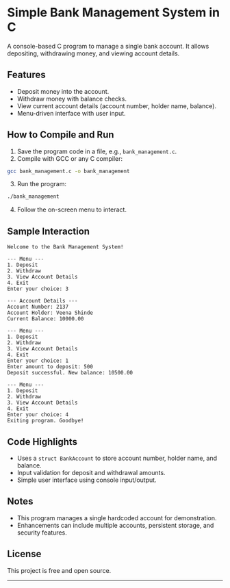

# Simple Bank Management System in C

A console-based C program to manage a single bank account. It allows depositing, withdrawing money, and viewing account details.

## Features

* Deposit money into the account.
* Withdraw money with balance checks.
* View current account details (account number, holder name, balance).
* Menu-driven interface with user input.

## How to Compile and Run

1. Save the program code in a file, e.g., `bank_management.c`.
2. Compile with GCC or any C compiler:

```bash
gcc bank_management.c -o bank_management
```

3. Run the program:

```bash
./bank_management
```

4. Follow the on-screen menu to interact.

## Sample Interaction

```
Welcome to the Bank Management System!

--- Menu ---
1. Deposit
2. Withdraw
3. View Account Details
4. Exit
Enter your choice: 3

--- Account Details ---
Account Number: 2137
Account Holder: Veena Shinde
Current Balance: 10000.00

--- Menu ---
1. Deposit
2. Withdraw
3. View Account Details
4. Exit
Enter your choice: 1
Enter amount to deposit: 500
Deposit successful. New balance: 10500.00

--- Menu ---
1. Deposit
2. Withdraw
3. View Account Details
4. Exit
Enter your choice: 4
Exiting program. Goodbye!
```

## Code Highlights

* Uses a `struct BankAccount` to store account number, holder name, and balance.
* Input validation for deposit and withdrawal amounts.
* Simple user interface using console input/output.

## Notes

* This program manages a single hardcoded account for demonstration.
* Enhancements can include multiple accounts, persistent storage, and security features.

## License

This project is free and open source.

---
